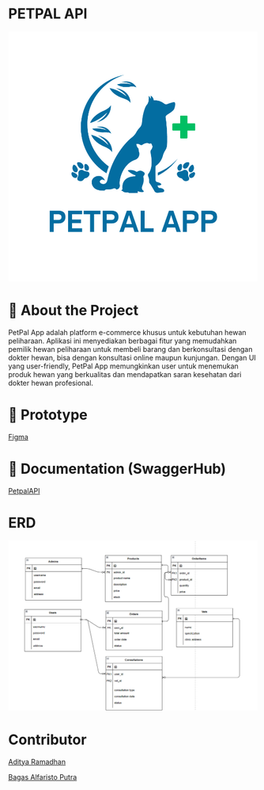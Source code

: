 # PETPAL API

<div align="center">
<img src="petpal.png">
</div>

# 📑 About the Project

PetPal App adalah platform e-commerce khusus untuk kebutuhan hewan peliharaan. Aplikasi ini menyediakan berbagai fitur yang memudahkan pemilik hewan peliharaan untuk membeli barang dan berkonsultasi dengan dokter hewan, bisa dengan konsultasi online maupun kunjungan. Dengan UI yang user-friendly, PetPal App memungkinkan user untuk menemukan produk hewan yang berkualitas dan mendapatkan saran kesehatan dari dokter hewan profesional.

# 🎨 Prototype

[Figma](https://www.figma.com/design/hVqvSWqgOSIv9V0oWxO9NL/Untitled?node-id=0-1)

# 📄 Documentation (SwaggerHub)

[PetpalAPI](https://app.swaggerhub.com/apis-docs/WFHADIT/PETPAL/1.0.0)

# ERD

<div align="center">
<img src="ERD_petpal.png">
</div>

# Contributor

[Aditya Ramadhan](https://www.linkedin.com/in/adit6/)

[Bagas Alfaristo Putra](https://www.linkedin.com/in/bagas-alfaristo-putra/)
